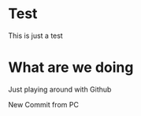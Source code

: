 # Test
This is just a test


# What are we doing
Just playing around with Github


New Commit from PC